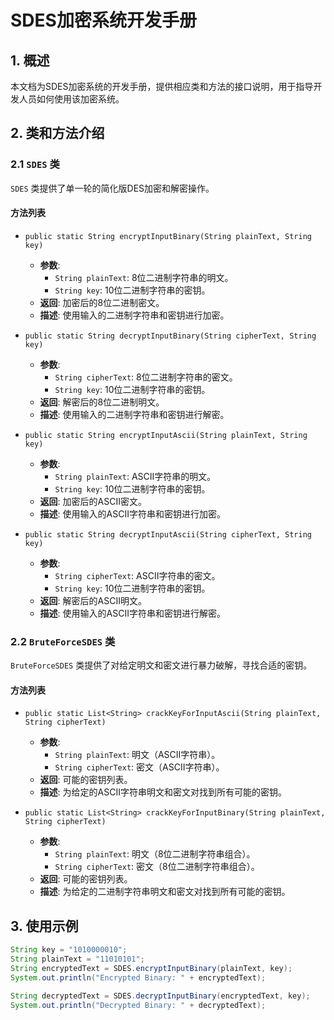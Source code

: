 # SDES加密系统开发手册

## 1. 概述
本文档为SDES加密系统的开发手册，提供相应类和方法的接口说明，用于指导开发人员如何使用该加密系统。

## 2. 类和方法介绍

### 2.1 `SDES` 类
`SDES` 类提供了单一轮的简化版DES加密和解密操作。

#### 方法列表

- `public static String encryptInputBinary(String plainText, String key)`
  - **参数**:
    - `String plainText`: 8位二进制字符串的明文。
    - `String key`: 10位二进制字符串的密钥。
  - **返回**: 加密后的8位二进制密文。
  - **描述**: 使用输入的二进制字符串和密钥进行加密。

- `public static String decryptInputBinary(String cipherText, String key)`
  - **参数**:
    - `String cipherText`: 8位二进制字符串的密文。
    - `String key`: 10位二进制字符串的密钥。
  - **返回**: 解密后的8位二进制明文。
  - **描述**: 使用输入的二进制字符串和密钥进行解密。

- `public static String encryptInputAscii(String plainText, String key)`
  - **参数**:
    - `String plainText`: ASCII字符串的明文。
    - `String key`: 10位二进制字符串的密钥。
  - **返回**: 加密后的ASCII密文。
  - **描述**: 使用输入的ASCII字符串和密钥进行加密。

- `public static String decryptInputAscii(String cipherText, String key)`
  - **参数**:
    - `String cipherText`: ASCII字符串的密文。
    - `String key`: 10位二进制字符串的密钥。
  - **返回**: 解密后的ASCII明文。
  - **描述**: 使用输入的ASCII字符串和密钥进行解密。

### 2.2 `BruteForceSDES` 类
`BruteForceSDES` 类提供了对给定明文和密文进行暴力破解，寻找合适的密钥。

#### 方法列表

- `public static List<String> crackKeyForInputAscii(String plainText, String cipherText)`
  - **参数**:
    - `String plainText`: 明文（ASCII字符串）。
    - `String cipherText`: 密文（ASCII字符串）。
  - **返回**: 可能的密钥列表。
  - **描述**: 为给定的ASCII字符串明文和密文对找到所有可能的密钥。

- `public static List<String> crackKeyForInputBinary(String plainText, String cipherText)`
  - **参数**:
    - `String plainText`: 明文（8位二进制字符串组合）。
    - `String cipherText`: 密文（8位二进制字符串组合）。
  - **返回**: 可能的密钥列表。
  - **描述**: 为给定的二进制字符串明文和密文对找到所有可能的密钥。

## 3. 使用示例

```java
String key = "1010000010";
String plainText = "11010101";
String encryptedText = SDES.encryptInputBinary(plainText, key);
System.out.println("Encrypted Binary: " + encryptedText);

String decryptedText = SDES.decryptInputBinary(encryptedText, key);
System.out.println("Decrypted Binary: " + decryptedText);

